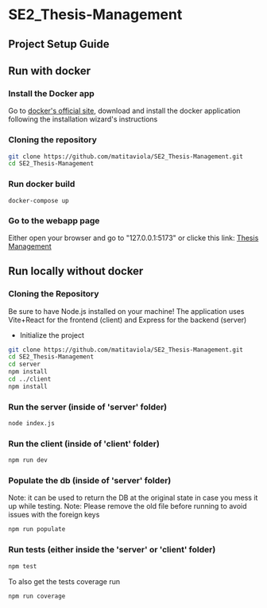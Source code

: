 # SE2_Thesis-Management

## Project Setup Guide
## Run with docker
### Install the Docker app
Go to [docker's official site](www.docker.com), download and install the docker application following the installation wizard's instructions
### Cloning the repository
```bash
git clone https://github.com/matitaviola/SE2_Thesis-Management.git
cd SE2_Thesis-Management
```
### Run docker build
```
docker-compose up
```
### Go to the webapp page
Either open your browser and go to "127.0.0.1:5173" or clicke this link:
[Thesis Management](127.0.0.1:5173)

## Run locally without docker
### Cloning the Repository

Be sure to have Node.js installed on your machine!
The application uses Vite+React for the frontend (client) and Express for the backend (server)
- Initialize the project

```bash
git clone https://github.com/matitaviola/SE2_Thesis-Management.git
cd SE2_Thesis-Management
cd server
npm install
cd ../client
npm install
```
### Run the server (inside of 'server' folder)
```bash
node index.js
```
### Run the client (inside of 'client' folder)
```bash
npm run dev
```
### Populate the db (inside of 'server' folder)
Note: it can be used to return the DB at the original state in case you mess it up while testing.
Note: Please remove the old file before running to avoid issues with the foreign keys
```bash
npm run populate
```
### Run tests (either inside the 'server' or 'client' folder)
```bash
npm test
```
To also get the tests coverage run
```bash
npm run coverage
```